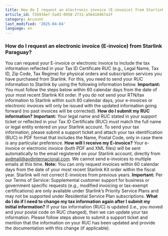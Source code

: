 ```yaml
---
title: How do I request an electronic invoice (E-invoice) from Starlink Paraguay?
article_id: f2b934e7-5a93-0958-2731-a56410467a3f
category: Account
last_modified: '2025-04-04'
language: en
---
```


### How do I request an electronic invoice (E-invoice) from Starlink Paraguay?
You can request your E-invoice or electronic invoice to include the tax information reflected in your Tax ID Certificate RUC (e.g., Legal Name, Tax ID, Zip Code, Tax Regime) for physical orders and subscription services you have purchased from Starlink.
For this, you need to send your RUC information to Starlink by using the following information below.
**Important:** You must follow the steps below within 60 calendar days from the date of your most recent Starlink Kit order. If you do not send your RTN/tax information to Starlink within such 60 calendar days, your e-invoices or electronic invoices will only be issued with the updated information going forward (no past invoices will be corrected).
**How do I submit my RUC information?**
**Important:** Your legal name and RUC stated in your support ticket or reflected in your Tax ID Certificate (RUC) must match the full name or legal entity entered on your Starlink account.
To send your tax information, please submit a support ticket and attach your tax identification (RUC) in PDF format that includes the Name, Postal Code, only in case there is any particular preference.
**How will I receive my E-invoice?**
Your e-invoice or electronic invoice (both PDF and XML files) will be sent automatically to the email registered on your Starlink account, directly from avdmail@avdinternacional.com. We cannot send e-invoices to multiple emails at this time.
**Note:** You can only request invoices within 60 calendar days from the date of your most recent Starlink Kit order within the fiscal year. Starlink will not correct E-invoices from previous years.
**Important:** Per our Terms of Service: Supplemental customer support for business or government specific requests (e.g., modified invoicing or tax-exempt certifications) are only available under Starlink’s Priority Service Plans and may not be supported under Residential Service Plan subscriptions.
**What do I do if I need to change my tax information again after I submit my initial information?**
If your tax information (RUC) is updated (i.e., you moved and your postal code on RUC changed), then we can update your tax information. Please follow steps above to submit a support ticket and mention that the information on your RUC has been updated and provide the documentation with this change (if applicable).